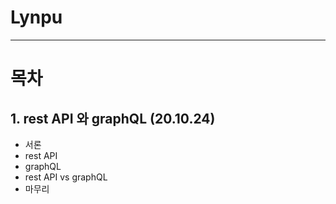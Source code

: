# Lynpu

***


# 목차

## 1. rest API 와 graphQL (20.10.24)
* 서론
* rest API
* graphQL
* rest API vs graphQL
* 마무리

